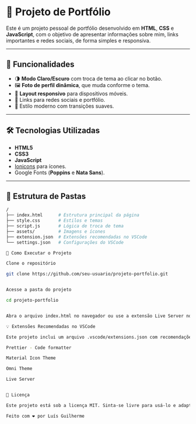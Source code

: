 # 📌 Projeto de Portfólio

Este é um projeto pessoal de portfólio desenvolvido em **HTML**, **CSS** e **JavaScript**, com o objetivo de apresentar informações sobre mim, links importantes e redes sociais, de forma simples e responsiva.

---

## 🚀 Funcionalidades

- 🌗 **Modo Claro/Escuro** com troca de tema ao clicar no botão.
- 🖼️ **Foto de perfil dinâmica**, que muda conforme o tema.
- 📱 **Layout responsivo** para dispositivos móveis.
- 🔗 Links para redes sociais e portfólio.
- 🎨 Estilo moderno com transições suaves.

---

## 🛠️ Tecnologias Utilizadas

- **HTML5**
- **CSS3**
- **JavaScript**
- [Ionicons](https://ionic.io/ionicons) para ícones.
- Google Fonts (**Poppins** e **Nata Sans**).

---

## 📂 Estrutura de Pastas

```bash
/
├── index.html      # Estrutura principal da página
├── style.css       # Estilos e temas
├── script.js       # Lógica de troca de tema
├── assets/         # Imagens e ícones
├── extension.json  # Extensões recomendadas no VSCode
└── settings.json   # Configurações do VSCode

🎯 Como Executar o Projeto

Clone o repositório

git clone https://github.com/seu-usuario/projeto-portfolio.git


Acesse a pasta do projeto

cd projeto-portfolio


Abra o arquivo index.html no navegador ou use a extensão Live Server no VSCode.

💡 Extensões Recomendadas no VSCode

Este projeto inclui um arquivo .vscode/extensions.json com recomendações:

Prettier - Code formatter

Material Icon Theme

Omni Theme

Live Server


📄 Licença

Este projeto está sob a licença MIT. Sinta-se livre para usá-lo e adaptá-lo.

Feito com ❤️ por Luís Guilherme
```
